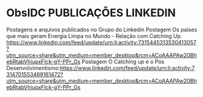 # ObsIDC PUBLICAÇÕES LINKEDIN
Postagens e arquivos publicados no Grupo do Linkedin
Postagem Os países que mais geram Energia Limpa no Mundo - Relação com Catching Up.
https://www.linkedin.com/feed/update/urn:li:activity:7315445313530413057?utm_source=share&utm_medium=member_desktop&rcm=ACoAAAPAw20BhebRtabVhiupxFIck-gY-PPr_Gs
Postagem O Catching up e o Pós Desenvolvimentismo:https://www.linkedin.com/feed/update/urn:li:activity:7314701553469161472?utm_source=share&utm_medium=member_desktop&rcm=ACoAAAPAw20BhebRtabVhiupxFIck-gY-PPr_Gs
